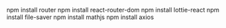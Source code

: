 npm install router 
npm install react-router-dom
npm install lottie-react
npm install file-saver
npm install mathjs
npm install axios

